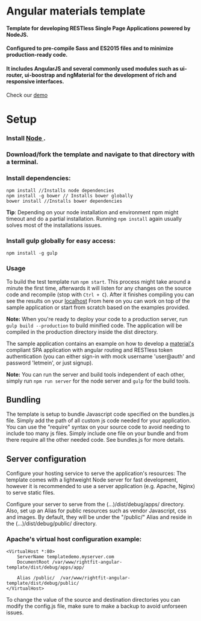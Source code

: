 # Angular materials template 
#### Template for developing RESTless Single Page Applications powered by NodeJS. 
#### Configured to pre-compile Sass and ES2015 files and to minimize production-ready code.
#### It includes AngularJS and several commonly used modules such as ui-router, ui-boostrap and ngMaterial for the development of rich and responsive interfaces.

Check our [demo](http://templatedemo.rightfit.it)

# Setup

### Install [Node ](https://nodejs.org/en/).
### Download/fork the template and navigate to that directory with a terminal.
### Install dependencies:
```
npm install //Installs node dependencies
npm install -g bower // Installs bower globally
bower install //Installs bower dependencies
```
**Tip**: Depending on your node installation and environment npm might timeout and do a partial installation. 
	Running `npm install` again usually solves most of the installations issues.

### Install gulp globally for easy access:
`npm install -g gulp`

### Usage
To build the test template run `npm start`. This process might take around a minute the first time, afterwards it will listen for any changes on the source code and recompile (stop with `Ctrl + C`). After it finishes compiling you can see the results on your [localhost](http://localhost)
From here on you can work on top of the sample application or start from scratch based on the examples provided.

**Note:** When you're ready to deploy your code to a production server, run `gulp build --production` to build minified code. The application will be compiled in the production directory inside the dist directory.   

The sample application contains an example on how to develop a [material's](https://www.google.com/design/spec/material-design/introduction.html#) compliant SPA application with angular routing and RESTless token authentication (you can either sign-in with mock username 'user@auth' and password 'letmein', or just signup).

**Note:** You can run the server and build tools independent of each other, simply run `npm run server` for the node server and `gulp` for the build tools.


## Bundling 
The template is setup to bundle Javascript code specified on the bundles.js file. Simply add the path of all custom js code
needed for your application. You can use the "require" syntax on your source code to avoid needing to include too many js files. Simply include one file on your bundle and from there require all the other needed code. See bundles.js for more details. 

## Server configuration
Configure your hosting service to serve the application's resources:
The template comes with a lightweight Node server for fast development, however it is recommended to use a server application (e.g. Apache, Nginx) to serve static files. 

Configure your server to serve from the (...)/dist/debug/apps/<your-app-name> directory.
Also, set up an Alias for public resources such as vendor Javascript, css and images. By default, they will be under the "/public/" Alias and reside in the (...)/dist/debug/public/ directory. 

### Apache's virtual host configuration example:

```
<VirtualHost *:80>
	ServerName templatedemo.myserver.com
	DocumentRoot /var/www/rightfit-angular-template/dist/debug/apps/app/
	
	Alias /public/	/var/www/rightfit-angular-template/dist/debug/public/
</VirtualHost>
```

To change the value of the source and destination directories you can modify the config.js file, make sure to make a backup to avoid unforseen issues.   



 